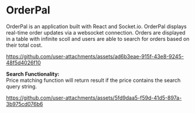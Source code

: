 # OrderPal

OrderPal is an application built with React and Socket.io. OrderPal displays real-time order updates via a websocket connection. Orders are displayed in a table with infinite scoll and users are able to search for orders based on their total cost. 

https://github.com/user-attachments/assets/ad6b3eae-915f-43e8-9245-48f5d4026f10



**Search Functionality:** <br>
Price matching function will return result if the price contains the search query string. 

https://github.com/user-attachments/assets/5fd9daa5-f59d-41d5-897a-3b975cd076b6

